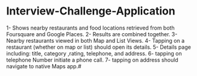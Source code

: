 # Interview-Challenge-Application
1- Shows nearby restaurants and food locations retrieved from both Foursquare and Google Places.
2- Results are combined together.
3- Nearby restaurants viewed in both Map and List Views.
4- Tapping on a restaurant (whether on map or list) should open its details.
5- Details page including: title, category ,rating, telephone, and address.
6- tapping on telephone Number initiate a phone call.
7- tapping on address should navigate to native Maps app.#
